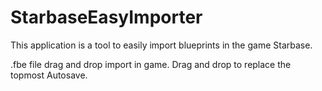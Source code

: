 # StarbaseEasyImporter
 This application is a tool to easily import blueprints in the game Starbase.
 
 .fbe file drag and drop import in game.
Drag and drop to replace the topmost Autosave.
